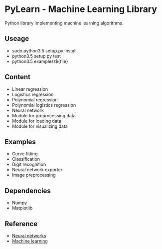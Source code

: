 # PyLearn - Machine Learning Library
Python library implementing machine learning algorithms.

## Useage
 - sudo python3.5 setup.py install
 - python3.5 setup.py test
 - python3.5 examples/${file}

## Content
 - Linear regression
 - Logistics regression
 - Polynomial regression
 - Polynomial logistics regression
 - Neural network
 - Module for preprocessing data
 - Module for loading data
 - Module for visualizing data

## Examples
 - Curve fitting
 - Classification
 - Digit recognition
 - Neural network exporter
 - Image preprocessing

## Dependencies
 - Numpy
 - Matplotlib

## Reference
 - [Neural networks](http://neuralnetworksanddeeplearning.com/)
 - [Machine learning](https://www.coursera.org/learn/machine-learning)
